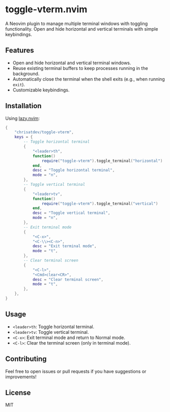 # toggle-vterm.nvim

A Neovim plugin to manage multiple terminal windows with toggling functionality. Open and hide horizontal and vertical terminals with simple keybindings.

## Features

- Open and hide horizontal and vertical terminal windows.
- Reuse existing terminal buffers to keep processes running in the background.
- Automatically close the terminal when the shell exits (e.g., when running `exit`).
- Customizable keybindings.

## Installation

Using [lazy.nvim](https://github.com/folke/lazy.nvim):

```lua
{
    "chrisatdev/toggle-vterm",
    keys = {
        -- Toggle horizontal terminal
        {
            "<leader>th",
            function()
                require("toggle-vterm").toggle_terminal("horizontal")
            end,
            desc = "Toggle horizontal terminal",
            mode = "n",
        },
        -- Toggle vertical terminal
        {
            "<leader>tv",
            function()
                require("toggle-vterm").toggle_terminal("vertical")
            end,
            desc = "Toggle vertical terminal",
            mode = "n",
        },
        -- Exit terminal mode
        {
            "<C-x>",
            "<C-\\><C-n>",
            desc = "Exit terminal mode",
            mode = "t",
        },
        -- Clear terminal screen
        {
            "<C-l>",
            "<Cmd>clear<CR>",
            desc = "Clear terminal screen",
            mode = "t",
        },
    },
}
```

## Usage

- `<leader>th`: Toggle horizontal terminal.
- `<leader>tv`: Toggle vertical terminal.
- `<C-x>`: Exit terminal mode and return to Normal mode.
- `<C-l>`: Clear the terminal screen (only in terminal mode).

## Contributing

Feel free to open issues or pull requests if you have suggestions or improvements!

## License

MIT
